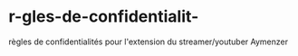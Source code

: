# r-gles-de-confidentialit-
règles de confidentialités pour l'extension du streamer/youtuber Aymenzer
